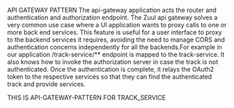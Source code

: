API GATEWAY PATTERN
The api-gateway application acts the router and authentication and authorization endpoint.
The Zuul api gateway solves a very common use case where a UI application wants to proxy calls to one or more back end services. This feature is useful for a user interface to proxy to the backend services it requires, avoiding the need to manage CORS and authentication concerns independently for all the backends.For example in our application /track-service/** endpoint is mapped to the track-service.
It also knows how to invoke the authorization server in case the track is not authenticated. Once the authentication is complete, it relays the OAuth2 token to the respective services so that they can find the authenticated track and provide services.



THIS IS API-GATEWAY-PATTERN FOR TRACK_SERVICE